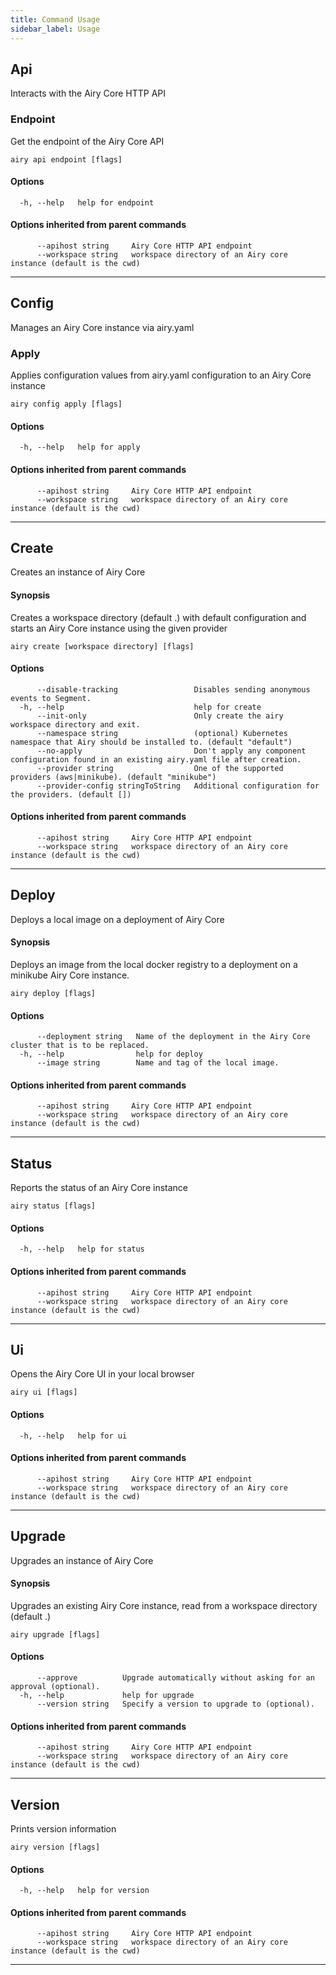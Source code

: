 ```yaml
---
title: Command Usage
sidebar_label: Usage
---
```


## Api

Interacts with the Airy Core HTTP API

### Endpoint

Get the endpoint of the Airy Core API

```
airy api endpoint [flags]
```

#### Options

```
  -h, --help   help for endpoint
```

#### Options inherited from parent commands

```
      --apihost string     Airy Core HTTP API endpoint
      --workspace string   workspace directory of an Airy core instance (default is the cwd)
```


***

## Config

Manages an Airy Core instance via airy.yaml

### Apply

Applies configuration values from airy.yaml configuration to an Airy Core instance

```
airy config apply [flags]
```

#### Options

```
  -h, --help   help for apply
```

#### Options inherited from parent commands

```
      --apihost string     Airy Core HTTP API endpoint
      --workspace string   workspace directory of an Airy core instance (default is the cwd)
```


***

## Create

Creates an instance of Airy Core

#### Synopsis

Creates a workspace directory (default .) with default configuration and starts an Airy Core instance using the given provider

```
airy create [workspace directory] [flags]
```

#### Options

```
      --disable-tracking                 Disables sending anonymous events to Segment.
  -h, --help                             help for create
      --init-only                        Only create the airy workspace directory and exit.
      --namespace string                 (optional) Kubernetes namespace that Airy should be installed to. (default "default")
      --no-apply                         Don't apply any component configuration found in an existing airy.yaml file after creation.
      --provider string                  One of the supported providers (aws|minikube). (default "minikube")
      --provider-config stringToString   Additional configuration for the providers. (default [])
```

#### Options inherited from parent commands

```
      --apihost string     Airy Core HTTP API endpoint
      --workspace string   workspace directory of an Airy core instance (default is the cwd)
```


***

## Deploy

Deploys a local image on a deployment of Airy Core

#### Synopsis

Deploys an image from the local docker registry to a deployment on a minikube Airy Core instance.

```
airy deploy [flags]
```

#### Options

```
      --deployment string   Name of the deployment in the Airy Core cluster that is to be replaced.
  -h, --help                help for deploy
      --image string        Name and tag of the local image.
```

#### Options inherited from parent commands

```
      --apihost string     Airy Core HTTP API endpoint
      --workspace string   workspace directory of an Airy core instance (default is the cwd)
```


***

## Status

Reports the status of an Airy Core instance

```
airy status [flags]
```

#### Options

```
  -h, --help   help for status
```

#### Options inherited from parent commands

```
      --apihost string     Airy Core HTTP API endpoint
      --workspace string   workspace directory of an Airy core instance (default is the cwd)
```


***

## Ui

Opens the Airy Core UI in your local browser

```
airy ui [flags]
```

#### Options

```
  -h, --help   help for ui
```

#### Options inherited from parent commands

```
      --apihost string     Airy Core HTTP API endpoint
      --workspace string   workspace directory of an Airy core instance (default is the cwd)
```


***

## Upgrade

Upgrades an instance of Airy Core

#### Synopsis

Upgrades an existing Airy Core instance, read from a workspace directory (default .)

```
airy upgrade [flags]
```

#### Options

```
      --approve          Upgrade automatically without asking for an approval (optional).
  -h, --help             help for upgrade
      --version string   Specify a version to upgrade to (optional).
```

#### Options inherited from parent commands

```
      --apihost string     Airy Core HTTP API endpoint
      --workspace string   workspace directory of an Airy core instance (default is the cwd)
```


***

## Version

Prints version information

```
airy version [flags]
```

#### Options

```
  -h, --help   help for version
```

#### Options inherited from parent commands

```
      --apihost string     Airy Core HTTP API endpoint
      --workspace string   workspace directory of an Airy core instance (default is the cwd)
```


***

